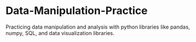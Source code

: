 # Data-Manipulation-Practice
Practicing data manipulation and analysis with python libraries like pandas, numpy, SQL, and data visualization libraries.
